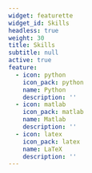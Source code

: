 ```yaml
---
widget: featurette
widget_id: Skills
headless: true
weight: 30
title: Skills
subtitle: null
active: true
feature:
  - icon: python
    icon_pack: python
    name: Python
    description: ''
  - icon: matlab
    icon_pack: matlab
    name: Matlab
    description: ''
  - icon: latex
    icon_pack: latex
    name: LaTeX
    description: ''
---
```

